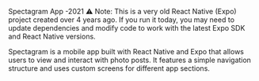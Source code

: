 Spectagram App -2021
⚠️ Note: This is a very old React Native (Expo) project created over 4 years ago.
If you run it today, you may need to update dependencies and modify code to work with the latest Expo SDK and React Native versions.

Spectagram is a mobile app built with React Native and Expo that allows users to view and interact with photo posts.
It features a simple navigation structure and uses custom screens for different app sections.
